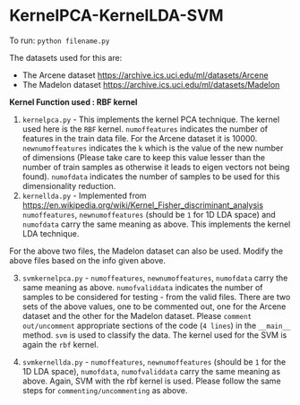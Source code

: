 # KernelPCA-KernelLDA-SVM

To run: `python filename.py`  

The datasets used for this are:  
- The Arcene dataset <https://archive.ics.uci.edu/ml/datasets/Arcene>  
- The Madelon dataset <https://archive.ics.uci.edu/ml/datasets/Madelon>  

**Kernel Function used : RBF kernel**  

1. `kernelpca.py` - This implements the kernel PCA technique. The kernel used here is the `RBF` kernel. `numoffeatures` indicates the number of features in the train data file. For the Arcene dataset it is 10000. `newnumoffeatures` indicates the `k` which is the value of the new number of dimensions (Please take care to keep this value lesser than the number of train samples as otherwise it leads to eigen vectors not being found). `numofdata` indicates the number of samples to be used for this dimensionality reduction.  
2. `kernellda.py` - Implemented from <https://en.wikipedia.org/wiki/Kernel_Fisher_discriminant_analysis> `numoffeatures`, `newnumoffeatures` (should be `1` for 1D LDA space) and `numofdata` carry the same meaning as above. This implements the kernel LDA technique.  

For the above two files, the Madelon dataset can also be used. Modify the above files based on the info given above.  

3. `svmkernelpca.py` - `numoffeatures`, `newnumoffeatures`, `numofdata` carry the same meaning as above. `numofvaliddata` indicates the number of samples to be considered for testing - from the valid files. There are two sets of the above values, one to be commented out, one for the Arcene dataset and the other for the Madelon dataset. Please `comment out/uncomment` appropriate sections of the code (`4 lines`) in the `__main__` method. `svm` is used to classify the data. The kernel used for the SVM is again the `rbf` kernel.  

4. `svmkernellda.py` - `numoffeatures`, `newnumoffeatures` (should be `1` for the 1D LDA space), `numofdata`, `numofvaliddata` carry the same meaning as above. Again, SVM with the rbf kernel is used. Please follow the same steps for `commenting/uncommenting` as above.
